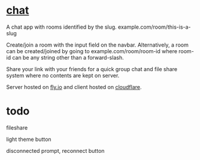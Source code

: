 # [chat](https://chat.mjlee.dev)
A chat app with rooms identified by the slug.
example.com/room/this-is-a-slug

Create/join a room with the input field on the navbar. 
Alternatively, a room can be created/joined by going to example.com/room/room-id
where room-id can be any string other than a forward-slash.

Share your link with your friends for a quick group chat and file share system
where no contents are kept on server.

Server hosted on [fly.io](https://fly.io) and client hosted on [cloudflare](https://cloudflare.com).

# todo
fileshare

light theme button

disconnected prompt, reconnect button

